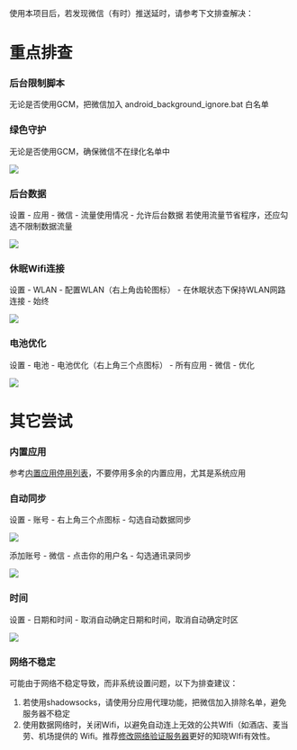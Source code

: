 使用本项目后，若发现微信（有时）推送延时，请参考下文排查解决：

# 重点排查

### 后台限制脚本
无论是否使用GCM，把微信加入 android_background_ignore.bat 白名单

### 绿色守护
无论是否使用GCM，确保微信不在绿化名单中

![](https://github.com/Jiangyiqun/android_background_ignore/raw/master/wechat_delay/greenify.png)

### 后台数据
设置 - 应用 - 微信 - 流量使用情况 - 允许后台数据
若使用流量节省程序，还应勾选不限制数据流量

![](https://github.com/Jiangyiqun/android_background_ignore/raw/master/wechat_delay/background.png)

### 休眠Wifi连接
设置 - WLAN - 配置WLAN（右上角齿轮图标） - 在休眠状态下保持WLAN网路连接 - 始终

![](https://github.com/Jiangyiqun/android_background_ignore/raw/master/wechat_delay/wifi.png)

### 电池优化
设置 - 电池 - 电池优化（右上角三个点图标） -  所有应用 - 微信 - 优化

![](https://github.com/Jiangyiqun/android_background_ignore/raw/master/wechat_delay/battery.png)

# 其它尝试

### 内置应用
参考[内置应用停用列表](https://github.com/Jiangyiqun/android_background_ignore/tree/master/disable_google_apps)，不要停用多余的内置应用，尤其是系统应用

### 自动同步
设置 - 账号 - 右上角三个点图标 - 勾选自动数据同步

![](https://raw.githubusercontent.com/Jiangyiqun/android_background_ignore/master/wechat_delay/autosync.png)

添加账号 - 微信 - 点击你的用户名 - 勾选通讯录同步

![](https://raw.githubusercontent.com/Jiangyiqun/android_background_ignore/master/wechat_delay/sync.png)

### 时间
设置 - 日期和时间 - 取消自动确定日期和时间，取消自动确定时区

![](https://github.com/Jiangyiqun/android_background_ignore/raw/master/wechat_delay/time.png)

### 网络不稳定
可能由于网络不稳定导致，而非系统设置问题，以下为排查建议：

1. 若使用shadowsocks，请使用分应用代理功能，把微信加入排除名单，避免服务器不稳定
2. 使用数据网络时，关闭Wifi，以避免自动连上无效的公共WIfi（如酒店、麦当劳、机场提供的 Wifi。推荐[修改网络验证服务器](https://github.com/Jiangyiqun/android_background_ignore/tree/master/captive_portal_server_changer)更好的知晓WIfi有效性。


